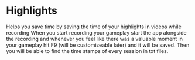 # Highlights
Helps you save time by saving the time of your highlights in videos while recording
When you start recording your gameplay start the app alongside the recording and whenever
you feel like there was a valuable moment in your gameplay hit F9 (will be customizeable later)
and it will be saved. Then you will be able to find the time stamps of every session in txt files.

